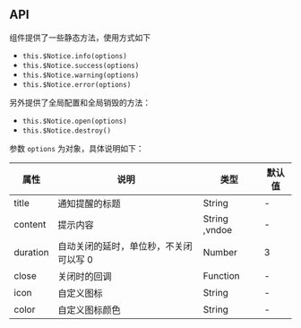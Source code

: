 ## API
组件提供了一些静态方法，使用方式如下
 
  
- `this.$Notice.info(options)`
- `this.$Notice.success(options)`
- `this.$Notice.warning(options)`
- `this.$Notice.error(options)`

  

另外提供了全局配置和全局销毁的方法：
 
  
- `this.$Notice.open(options)`
- `this.$Notice.destroy()`

  
参数 `options` 为对象，具体说明如下：

| 属性     | 说明                                   | 类型          | 默认值 |
| -------- | -------------------------------------- | ------------- | ------ |
| title    | 通知提醒的标题                         | String        | -      |
| content  | 提示内容                               | String ,vndoe | -      |
| duration | 自动关闭的延时，单位秒，不关闭可以写 0 | Number        | 3      |
| close    | 关闭时的回调                           | Function      | -      |
| icon     | 自定义图标                             | String        | -      |
| color    | 自定义图标颜色                         | String        | -      |